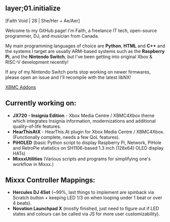 ## layer;01.initialize
[Faith Void | 28 | She/Her + Ae/Aer]

Welcome to my GitHub page! I'm Faith, a freelance IT tech, open-source programmer, DJ, and musician from Canada. 

My main programming languages of choice are **Python**, **HTML** and **C++** and the systems I target are usually ARM-based systems such as the **Raspberry Pi**, and the **Nintendo Switch**, but I've been getting into original Xbox & RISC-V development recently!

If any of my Nintendo Switch ports stop working on newer firmwares, please open an issue and I'll recompile with the latest libNX!

[XBMC Addons](https://github.com/faithvoid/xbmc-addons)

## Currently working on:
- **JX720 - Insignia Edition** - Xbox Media Centre / XBMC4Xbox theme which integrates Insignia information, modernizations and additional quality-of-life features.
- **HearThisAtX** - HearThis.At plugin for Xbox Media Centre / XBMC4Xbox. (Functionally complete, needs a few QoL features).
- **PiHOLED** (basic Python script to display Raspberry Pi, Network, PiHole and RetroPie statistics on SH1106-based 1.3 inch (128x64) OLED display HATs)
- **MixxxUtilities** (Various scripts and programs for simplifying one's workflow in Mixxx.)


## Mixxx Controller Mappings:
- **Hercules DJ 4Set** (~99%, last things to implement are spinback via Scratch button + keeping LED 1/3 on when looping under 1 beat or over 4 beats).
- **Novation Launchpad X** (mostly finished, just need to figure out if LED states and colours can be called via JS for more user customizability). 
